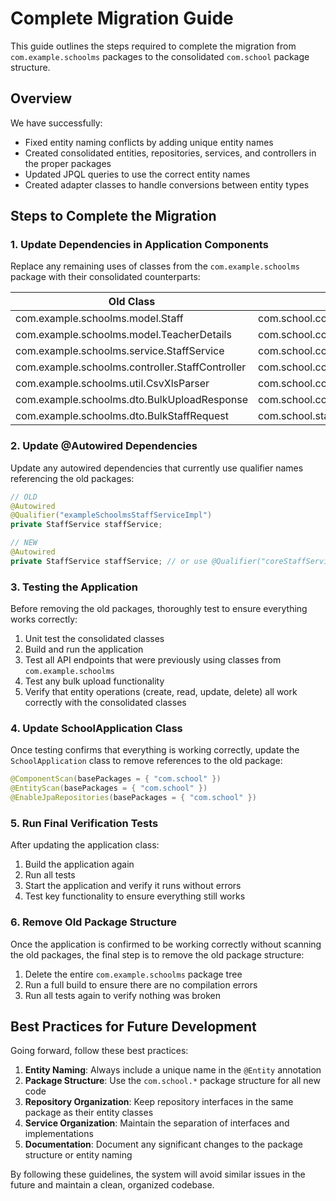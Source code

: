 # Complete Migration Guide

This guide outlines the steps required to complete the migration from `com.example.schoolms` packages to the consolidated `com.school` package structure.

## Overview

We have successfully:
- Fixed entity naming conflicts by adding unique entity names
- Created consolidated entities, repositories, services, and controllers in the proper packages
- Updated JPQL queries to use the correct entity names
- Created adapter classes to handle conversions between entity types

## Steps to Complete the Migration

### 1. Update Dependencies in Application Components

Replace any remaining uses of classes from the `com.example.schoolms` package with their consolidated counterparts:

| Old Class | New Class |
|-----------|-----------|
| com.example.schoolms.model.Staff | com.school.core.model.Staff |
| com.example.schoolms.model.TeacherDetails | com.school.core.model.TeacherDetails |
| com.example.schoolms.service.StaffService | com.school.core.service.StaffService |
| com.example.schoolms.controller.StaffController | com.school.core.controller.StaffController |
| com.example.schoolms.util.CsvXlsParser | com.school.common.util.CsvXlsParser |
| com.example.schoolms.dto.BulkUploadResponse | com.school.common.dto.BulkUploadResponse |
| com.example.schoolms.dto.BulkStaffRequest | com.school.staff.dto.BulkStaffRequest |

### 2. Update @Autowired Dependencies

Update any autowired dependencies that currently use qualifier names referencing the old packages:

```java
// OLD
@Autowired
@Qualifier("exampleSchoolmsStaffServiceImpl")
private StaffService staffService;

// NEW
@Autowired
private StaffService staffService; // or use @Qualifier("coreStaffServiceImpl") if needed
```

### 3. Testing the Application

Before removing the old packages, thoroughly test to ensure everything works correctly:

1. Unit test the consolidated classes
2. Build and run the application
3. Test all API endpoints that were previously using classes from `com.example.schoolms`
4. Test any bulk upload functionality
5. Verify that entity operations (create, read, update, delete) all work correctly with the consolidated classes

### 4. Update SchoolApplication Class

Once testing confirms that everything is working correctly, update the `SchoolApplication` class to remove references to the old package:

```java
@ComponentScan(basePackages = { "com.school" })
@EntityScan(basePackages = { "com.school" })
@EnableJpaRepositories(basePackages = { "com.school" })
```

### 5. Run Final Verification Tests

After updating the application class:

1. Build the application again
2. Run all tests
3. Start the application and verify it runs without errors
4. Test key functionality to ensure everything still works

### 6. Remove Old Package Structure

Once the application is confirmed to be working correctly without scanning the old packages, the final step is to remove the old package structure:

1. Delete the entire `com.example.schoolms` package tree
2. Run a full build to ensure there are no compilation errors
3. Run all tests again to verify nothing was broken

## Best Practices for Future Development

Going forward, follow these best practices:

1. **Entity Naming**: Always include a unique name in the `@Entity` annotation
2. **Package Structure**: Use the `com.school.*` package structure for all new code
3. **Repository Organization**: Keep repository interfaces in the same package as their entity classes
4. **Service Organization**: Maintain the separation of interfaces and implementations
5. **Documentation**: Document any significant changes to the package structure or entity naming

By following these guidelines, the system will avoid similar issues in the future and maintain a clean, organized codebase.

